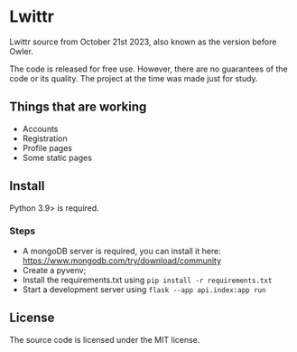 # Lwittr
Lwittr source from October 21st 2023, also known as the version before Owler. 

The code is released for free use. However, there are no guarantees of the code or its quality. The project at the time was made just for study.

## Things that are working
- Accounts
- Registration
- Profile pages
- Some static pages

## Install
Python 3.9> is required.

### Steps
- A mongoDB server is required, you can install it here: https://www.mongodb.com/try/download/community
- Create a pyvenv;
- Install the requirements.txt using `pip install -r requirements.txt`
- Start a development server using `flask --app api.index:app run`

## License
The source code is licensed under the MIT license.
